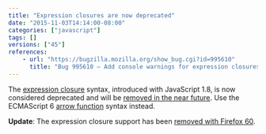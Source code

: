 ```yaml
---
title: "Expression closures are now deprecated"
date: "2015-11-03T14:14:00-08:00"
categories: ["javascript"]
tags: []
versions: ["45"]
references:
    - url: "https://bugzilla.mozilla.org/show_bug.cgi?id=995610"
      title: "Bug 995610 – Add console warnings for expression closures (shorthand function syntax)"
---
```

The [expression closure](https://developer.mozilla.org/docs/Web/JavaScript/Reference/Operators/Expression_closures) syntax, introduced with JavaScript 1.8, is now considered deprecated and will be [removed in the near future](https://www.fxsitecompat.com/en-CA/docs/2015/expression-closure-support-will-be-removed/). Use the ECMAScript 6 [arrow function](https://developer.mozilla.org/docs/Web/JavaScript/Reference/Functions/Arrow_functions) syntax instead.

**Update**: The expression closure support has been [removed with Firefox 60](https://www.fxsitecompat.com/en-CA/docs/2017/expression-closure-support-has-been-removed/).
